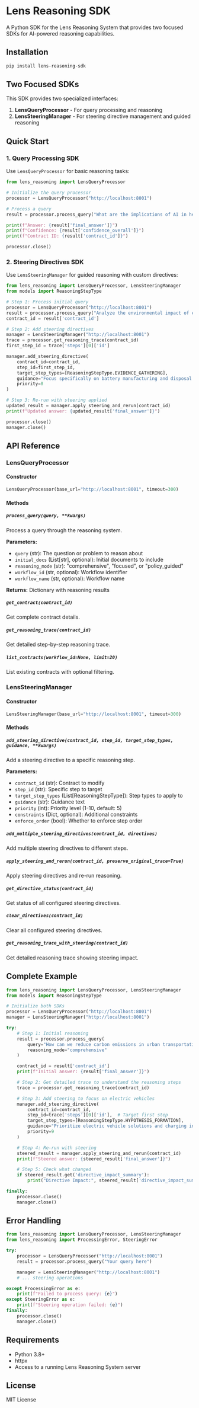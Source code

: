# Lens Reasoning SDK

A Python SDK for the Lens Reasoning System that provides two focused SDKs for AI-powered reasoning capabilities.

## Installation

```bash
pip install lens-reasoning-sdk
```

## Two Focused SDKs

This SDK provides two specialized interfaces:

1. **LensQueryProcessor** - For query processing and reasoning
2. **LensSteeringManager** - For steering directive management and guided reasoning

## Quick Start

### 1. Query Processing SDK

Use `LensQueryProcessor` for basic reasoning tasks:

```python
from lens_reasoning import LensQueryProcessor

# Initialize the query processor
processor = LensQueryProcessor("http://localhost:8001")

# Process a query
result = processor.process_query("What are the implications of AI in healthcare?")

print(f"Answer: {result['final_answer']}")
print(f"Confidence: {result['confidence_overall']}")
print(f"Contract ID: {result['contract_id']}")

processor.close()
```

### 2. Steering Directives SDK

Use `LensSteeringManager` for guided reasoning with custom directives:

```python
from lens_reasoning import LensQueryProcessor, LensSteeringManager
from models import ReasoningStepType

# Step 1: Process initial query
processor = LensQueryProcessor("http://localhost:8001")
result = processor.process_query("Analyze the environmental impact of electric vehicles")
contract_id = result['contract_id']

# Step 2: Add steering directives
manager = LensSteeringManager("http://localhost:8001")
trace = processor.get_reasoning_trace(contract_id)
first_step_id = trace['steps'][0]['id']

manager.add_steering_directive(
    contract_id=contract_id,
    step_id=first_step_id,
    target_step_types=[ReasoningStepType.EVIDENCE_GATHERING],
    guidance="Focus specifically on battery manufacturing and disposal impacts",
    priority=8
)

# Step 3: Re-run with steering applied
updated_result = manager.apply_steering_and_rerun(contract_id)
print(f"Updated answer: {updated_result['final_answer']}")

processor.close()
manager.close()
```

## API Reference

### LensQueryProcessor

#### Constructor
```python
LensQueryProcessor(base_url="http://localhost:8001", timeout=300)
```

#### Methods

##### `process_query(query, **kwargs)`
Process a query through the reasoning system.

**Parameters:**
- `query` (str): The question or problem to reason about
- `initial_docs` (List[str], optional): Initial documents to include
- `reasoning_mode` (str): "comprehensive", "focused", or "policy_guided"
- `workflow_id` (str, optional): Workflow identifier
- `workflow_name` (str, optional): Workflow name

**Returns:** Dictionary with reasoning results

##### `get_contract(contract_id)`
Get complete contract details.

##### `get_reasoning_trace(contract_id)`
Get detailed step-by-step reasoning trace.

##### `list_contracts(workflow_id=None, limit=20)`
List existing contracts with optional filtering.

### LensSteeringManager

#### Constructor
```python
LensSteeringManager(base_url="http://localhost:8001", timeout=300)
```

#### Methods

##### `add_steering_directive(contract_id, step_id, target_step_types, guidance, **kwargs)`
Add a steering directive to a specific reasoning step.

**Parameters:**
- `contract_id` (str): Contract to modify
- `step_id` (str): Specific step to target
- `target_step_types` (List[ReasoningStepType]): Step types to apply to
- `guidance` (str): Guidance text
- `priority` (int): Priority level (1-10, default: 5)
- `constraints` (Dict, optional): Additional constraints
- `enforce_order` (bool): Whether to enforce step order

##### `add_multiple_steering_directives(contract_id, directives)`
Add multiple steering directives to different steps.

##### `apply_steering_and_rerun(contract_id, preserve_original_trace=True)`
Apply steering directives and re-run reasoning.

##### `get_directive_status(contract_id)`
Get status of all configured steering directives.

##### `clear_directives(contract_id)`
Clear all configured steering directives.

##### `get_reasoning_trace_with_steering(contract_id)`
Get detailed reasoning trace showing steering impact.

## Complete Example

```python
from lens_reasoning import LensQueryProcessor, LensSteeringManager
from models import ReasoningStepType

# Initialize both SDKs
processor = LensQueryProcessor("http://localhost:8001")
manager = LensSteeringManager("http://localhost:8001")

try:
    # Step 1: Initial reasoning
    result = processor.process_query(
        query="How can we reduce carbon emissions in urban transportation?",
        reasoning_mode="comprehensive"
    )

    contract_id = result['contract_id']
    print(f"Initial answer: {result['final_answer']}")

    # Step 2: Get detailed trace to understand the reasoning steps
    trace = processor.get_reasoning_trace(contract_id)

    # Step 3: Add steering to focus on electric vehicles
    manager.add_steering_directive(
        contract_id=contract_id,
        step_id=trace['steps'][0]['id'],  # Target first step
        target_step_types=[ReasoningStepType.HYPOTHESIS_FORMATION],
        guidance="Prioritize electric vehicle solutions and charging infrastructure",
        priority=9
    )

    # Step 4: Re-run with steering
    steered_result = manager.apply_steering_and_rerun(contract_id)
    print(f"Steered answer: {steered_result['final_answer']}")

    # Step 5: Check what changed
    if steered_result.get('directive_impact_summary'):
        print("Directive Impact:", steered_result['directive_impact_summary'])

finally:
    processor.close()
    manager.close()
```

## Error Handling

```python
from lens_reasoning import LensQueryProcessor, LensSteeringManager
from lens_reasoning import ProcessingError, SteeringError

try:
    processor = LensQueryProcessor("http://localhost:8001")
    result = processor.process_query("Your query here")

    manager = LensSteeringManager("http://localhost:8001")
    # ... steering operations

except ProcessingError as e:
    print(f"Failed to process query: {e}")
except SteeringError as e:
    print(f"Steering operation failed: {e}")
finally:
    processor.close()
    manager.close()
```

## Requirements

- Python 3.8+
- httpx
- Access to a running Lens Reasoning System server

## License

MIT License